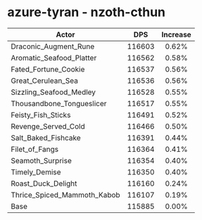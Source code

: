 # azure-tyran - nzoth-cthun
| Actor | DPS | Increase |
|---|:---:|:---:|
|Draconic_Augment_Rune|116603|0.62%|
|Aromatic_Seafood_Platter|116562|0.58%|
|Fated_Fortune_Cookie|116537|0.56%|
|Great_Cerulean_Sea|116536|0.56%|
|Sizzling_Seafood_Medley|116528|0.55%|
|Thousandbone_Tongueslicer|116517|0.55%|
|Feisty_Fish_Sticks|116491|0.52%|
|Revenge_Served_Cold|116466|0.50%|
|Salt_Baked_Fishcake|116391|0.44%|
|Filet_of_Fangs|116364|0.41%|
|Seamoth_Surprise|116354|0.40%|
|Timely_Demise|116350|0.40%|
|Roast_Duck_Delight|116160|0.24%|
|Thrice_Spiced_Mammoth_Kabob|116107|0.19%|
|Base|115885|0.00%|
